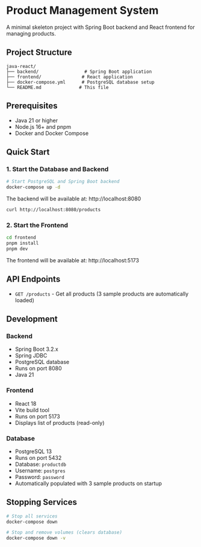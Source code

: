 # Product Management System

A minimal skeleton project with Spring Boot backend and React frontend for managing products.

## Project Structure

```
java-react/
├── backend/                 # Spring Boot application
├── frontend/               # React application
├── docker-compose.yml      # PostgreSQL database setup
└── README.md              # This file
```

## Prerequisites

- Java 21 or higher
- Node.js 16+ and pnpm
- Docker and Docker Compose

## Quick Start

### 1. Start the Database and Backend

```bash
# Start PostgreSQL and Spring Boot backend
docker-compose up -d
```

The backend will be available at: http://localhost:8080

```bash
curl http://localhost:8080/products
```

### 2. Start the Frontend

```bash
cd frontend
pnpm install
pnpm dev
```

The frontend will be available at: http://localhost:5173

## API Endpoints

- `GET /products` - Get all products (3 sample products are automatically loaded)

## Development

### Backend
- Spring Boot 3.2.x
- Spring JDBC
- PostgreSQL database
- Runs on port 8080
- Java 21

### Frontend
- React 18
- Vite build tool
- Runs on port 5173
- Displays list of products (read-only)

### Database
- PostgreSQL 13
- Runs on port 5432
- Database: `productdb`
- Username: `postgres`
- Password: `password`
- Automatically populated with 3 sample products on startup

## Stopping Services

```bash
# Stop all services
docker-compose down

# Stop and remove volumes (clears database)
docker-compose down -v
```
